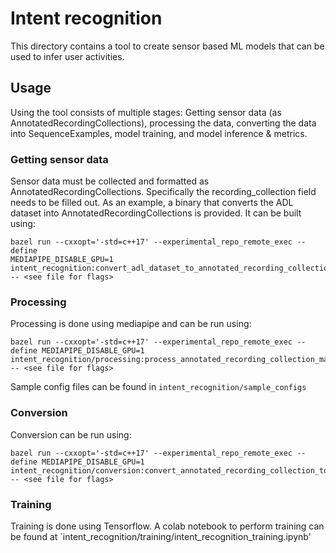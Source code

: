 # Intent recognition

This directory contains a tool to create sensor based ML models that can be used
to infer user activities.

## Usage

Using the tool consists of multiple stages: Getting sensor data (as
AnnotatedRecordingCollections), processing the data, converting the data into
SequenceExamples, model training, and model inference & metrics.

### Getting sensor data

Sensor data must be collected and formatted as AnnotatedRecordingCollections.
Specifically the recording_collection field needs to be filled out. As an
example, a binary that converts the ADL dataset into
AnnotatedRecordingCollections is provided. It can be built using:

```
bazel run --cxxopt='-std=c++17' --experimental_repo_remote_exec --define
MEDIAPIPE_DISABLE_GPU=1 intent_recognition:convert_adl_dataset_to_annotated_recording_collection -- <see file for flags>
```

### Processing

Processing is done using mediapipe and can be run using:

```
bazel run --cxxopt='-std=c++17' --experimental_repo_remote_exec --define MEDIAPIPE_DISABLE_GPU=1 intent_recognition/processing:process_annotated_recording_collection_main -- <see file for flags>
```

Sample config files can be found in `intent_recognition/sample_configs`

### Conversion

Conversion can be run using:

```
bazel run --cxxopt='-std=c++17' --experimental_repo_remote_exec --define MEDIAPIPE_DISABLE_GPU=1 intent_recognition/conversion:convert_annotated_recording_collection_to_sequence_example_main -- <see file for flags>
```

### Training

Training is done using Tensorflow. A colab notebook to perform training can be
found at `intent_recognition/training/intent_recognition_training.ipynb'
